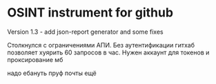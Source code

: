 # OSINT instrument for github

Version 1.3 - add json-report generator and some fixes




Столкнулся с ограничениями АПИ. Без аутентификации гитхаб позволяет хуярить 60 запросов в час. Нужен аккаунт для токенов и проксирование мб

надо ебануть пруф почты ещё

